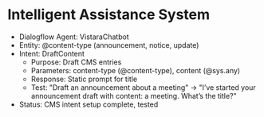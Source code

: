 # Intelligent Assistance System
- Dialogflow Agent: VistaraChatbot
- Entity: @content-type (announcement, notice, update)
- Intent: DraftContent
  - Purpose: Draft CMS entries
  - Parameters: content-type (@content-type), content (@sys.any)
  - Response: Static prompt for title
  - Test: "Draft an announcement about a meeting" → "I’ve started your announcement draft with content: a meeting. What’s the title?"
- Status: CMS intent setup complete, tested